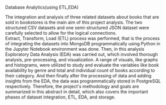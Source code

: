 Database Analytics(using ETL,EDA)

The integration and analysis of three related
datasets about books that are sold in bookstores is the main
aim of this project analysis. The two structured CSV datasets
and one semi-structured JSON dataset were carefully selected
to allow for the logical connections.<br> Extract, Transform, Load
(ETL) process was performed, that is the process of integrating
the datasets into MongoDB programmatically using Python in
the Jupyter Notebook environment was done. Then, in this
analysis Exploratory Data Analysis (EDA) was carried out, which
involved thorough analysis, pre-processing, and visualization. A
range of visuals, like graphs and histograms, were utilized to
study and evaluate the variables like book availability by genre
and total and individual count of books according to their
category. And then finally after the processing of data and
adding insights from the EDA, the data was programmatically
stored in PostgreSQL respectively. Therefore, the project's
methodology and goals are summarized in this abstract in
detail, which also covers the important phases of dataset
integration, ETL, EDA, and storage.
